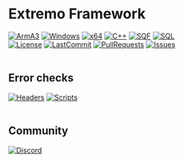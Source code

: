 # Extremo Framework
[![ArmA3](https://img.shields.io/badge/Game-ArmA3-0078d7.svg?style=plastic)](https://store.steampowered.com/app/107410) 
[![Windows](https://img.shields.io/badge/Platform-Windows-0078d7.svg?style=plastic)](https://en.wikipedia.org/wiki/Microsoft_Windows) 
[![x64](https://img.shields.io/badge/Architecture-x64-0078d7.svg?style=plastic)](https://en.wikipedia.org/wiki/X64)
[![C++](https://img.shields.io/badge/Language-C%2B%2B-%23f34b7d.svg?style=plastic)](https://en.wikipedia.org/wiki/C%2B%2B) 
[![SQF](https://img.shields.io/badge/Language-SQF-%23f34b7d.svg?style=plastic)](https://community.bistudio.com/wiki/SQF_Syntax)
[![SQL](https://img.shields.io/badge/Language-SQL-%23f34b7d.svg?style=plastic)](https://en.wikipedia.org/wiki/SQL)
<br>
[![License](https://img.shields.io/github/license/ExtremoDevTeam/Framework.svg?style=plastic)](LICENSE)
[![LastCommit](https://img.shields.io/github/last-commit/ExtremoDevTeam/Framework.svg?style=plastic)](https://github.com/ExtremoDevTeam/Framework/commits)
[![PullRequests](https://img.shields.io/github/issues-pr/ExtremoDevTeam/Framework.svg?style=plastic)](https://github.com/ExtremoDevTeam/Framework/pulls)
[![Issues](https://img.shields.io/github/issues/ExtremoDevTeam/Framework.svg?style=plastic)](https://github.com/ExtremoDevTeam/Framework/issues)
<br>
<br>
## Error checks
[![Headers](https://github.com/ExtremoDevTeam/Framework/workflows/Check-Headers/badge.svg?branch=main)](https://github.com/ExtremoDevTeam/Framework/actions/workflows/HFChecks.yml) 
[![Scripts](https://github.com/ExtremoDevTeam/Framework/workflows/Check-Scripts/badge.svg?branch=main)](https://github.com/ExtremoDevTeam/Framework/actions/workflows/FFChecks.yml)
<br>
<br>
## Community
[![Discord](https://img.shields.io/badge/Discord-Extremo-red.svg?style=plastic)](http://discord.extremo.co.uk)
